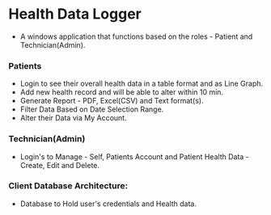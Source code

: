 # Health Data Logger
- A windows application that functions based on the roles - Patient and Technician(Admin).

### Patients
- Login to see their overall health data in a table format and as Line Graph.
- Add new health record and will be able to alter within 10 min.
- Generate Report - PDF, Excel(CSV) and Text format(s).
- Filter Data Based on Date Selection Range.
- Alter their Data via My Account.
### Technician(Admin)
- Login's to Manage - Self, Patients Account and Patient Health Data - Create, Edit and Delete.

### Client Database Architecture:
- Database to Hold user's credentials and Health data.
